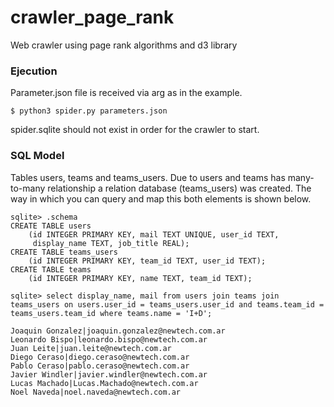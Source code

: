 # crawler_page_rank
Web crawler using page rank algorithms and d3 library

### Ejecution
Parameter.json file is received via arg as in the example.

```
$ python3 spider.py parameters.json 
```

spider.sqlite should not exist in order for the crawler to start.

### SQL Model
Tables users, teams and teams_users. Due to users and teams has many-to-many relationship a relation database (teams_users) was created. The way in which  you can query and map this both elements is shown below.

```
sqlite> .schema
CREATE TABLE users
    (id INTEGER PRIMARY KEY, mail TEXT UNIQUE, user_id TEXT,
     display_name TEXT, job_title REAL);
CREATE TABLE teams_users
    (id INTEGER PRIMARY KEY, team_id TEXT, user_id TEXT);
CREATE TABLE teams
    (id INTEGER PRIMARY KEY, name TEXT, team_id TEXT);

```

```
sqlite> select display_name, mail from users join teams join teams_users on users.user_id = teams_users.user_id and teams.team_id = teams_users.team_id where teams.name = 'I+D';

Joaquin Gonzalez|joaquin.gonzalez@newtech.com.ar
Leonardo Bispo|leonardo.bispo@newtech.com.ar
Juan Leite|juan.leite@newtech.com.ar
Diego Ceraso|diego.ceraso@newtech.com.ar
Pablo Ceraso|pablo.ceraso@newtech.com.ar
Javier Windler|javier.windler@newtech.com.ar
Lucas Machado|Lucas.Machado@newtech.com.ar
Noel Naveda|noel.naveda@newtech.com.ar

```